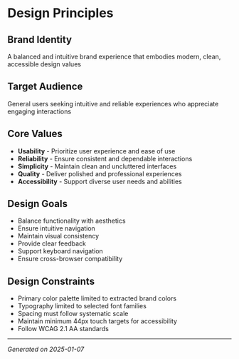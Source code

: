 # Design Principles

## Brand Identity
A balanced and intuitive brand experience that embodies modern, clean, accessible design values

## Target Audience
General users seeking intuitive and reliable experiences who appreciate engaging interactions

## Core Values
- **Usability** - Prioritize user experience and ease of use
- **Reliability** - Ensure consistent and dependable interactions
- **Simplicity** - Maintain clean and uncluttered interfaces
- **Quality** - Deliver polished and professional experiences
- **Accessibility** - Support diverse user needs and abilities

## Design Goals
- Balance functionality with aesthetics
- Ensure intuitive navigation
- Maintain visual consistency
- Provide clear feedback
- Support keyboard navigation
- Ensure cross-browser compatibility

## Design Constraints
- Primary color palette limited to extracted brand colors
- Typography limited to selected font families
- Spacing must follow systematic scale
- Maintain minimum 44px touch targets for accessibility
- Follow WCAG 2.1 AA standards

---
*Generated on 2025-01-07*

